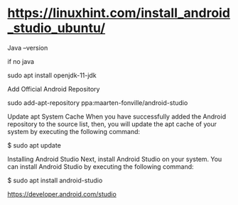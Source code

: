 # https://linuxhint.com/install_android_studio_ubuntu/

Java –version

if no java 

sudo apt install openjdk-11-jdk

Add Official Android Repository

sudo add-apt-repository ppa:maarten-fonville/android-studio


Update apt System Cache
When you have successfully added the Android repository to the source list, then, you will update the apt cache of your system by executing the following command:

$ sudo apt update



Installing Android Studio
Next, install Android Studio on your system. You can install Android Studio by executing the following command:


$ sudo apt install android-studio


https://developer.android.com/studio